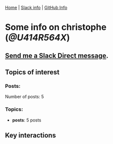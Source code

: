 [Home](https://kelu124.github.io/echommunity/) | [Slack info](https://kelu124.github.io/echommunity/) | [GitHub Info](https://kelu124.github.io/echommunity/github.html)

# Some info on __christophe__ (_@U414R564X_)


## [Send me a Slack Direct message](https://echopen.slack.com/messages/@christophe/).

## Topics of interest

### Posts: 

Number of posts: 5

### Topics:

* __posts__: 5 posts

## Key interactions 

